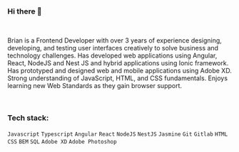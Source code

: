 ### Hi there 👋

<!--
**brianmuturi2/brianmuturi2** is a ✨ _special_ ✨ repository because its `README.md` (this file) appears on your GitHub profile.

Here are some ideas to get you started:

- 🔭 I’m currently working on ...
- 🌱 I’m currently learning ...
- 👯 I’m looking to collaborate on ...
- 🤔 I’m looking for help with ...
- 💬 Ask me about ...
- 📫 How to reach me: ...
- 😄 Pronouns: ...
- ⚡ Fun fact: ...
-->

<br />

<!--<p><img align="right" src="https://github.com/brianmuturi2/brianmuturi2/blob/main/profile-animation.gif" alt="profile-animation" width="200"/></p>-->
<p align="left">Brian is a Frontend Developer with over 3 years of experience designing, developing, and testing user interfaces creatively to solve business and technology challenges.
Has developed web applications using Angular, React, NodeJS and Nest JS and hybrid applications using Ionic framework. Has prototyped and designed web and mobile applications using Adobe XD. Strong understanding of JavaScript, HTML, and CSS fundamentals.
Enjoys learning new Web Standards as they gain browser support.</p>

<br />

<h3 align="left">Tech stack:</h3>


`Javascript` `Typescript` `Angular` `React` `NodeJS` `NestJS` `Jasmine` `Git` `Gitlab` `HTML` `CSS` `BEM` `SQL` `Adobe XD` `Adobe Photoshop`

